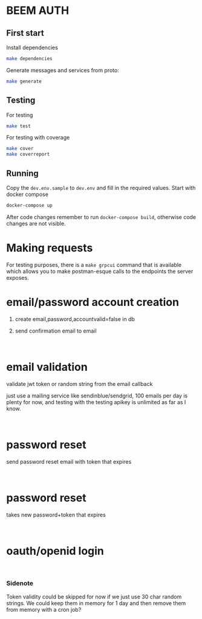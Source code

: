 # BEEM AUTH

## First start

Install dependencies
```sh
make dependencies
```

Generate messages and services from proto:
```sh
make generate
```

## Testing

For testing
``` sh
make test
```

For testing with coverage

``` sh
make cover
make coverreport
```

## Running
Copy the `dev.env.sample` to `dev.env` and fill in the required values.
Start with docker compose

``` sh
docker-compose up
```

After code changes remember to run `docker-compose build`, otherwise code changes are not visible.

# Making requests
For testing purposes, there is a `make grpcui` command that is available which allows you to make postman-esque calls to the endpoints the server exposes.


# email/password account creation

1. create email,password,accountvalid=false in db

2. send confirmation email to email

​

# email validation

validate jwt token or random string from the email callback

just use a mailing service like sendinblue/sendgrid, 100 emails per day is plenty for now, and testing with the testing apikey is unlimited as far as I know.

​

# password reset

send password reset email with token that expires

​

# password reset

takes new password+token that expires

​

# oauth/openid login

​

### Sidenote

Token validity could be skipped for now if we just use 30 char random strings. We could keep them in memory for 1 day and then remove them from memory with a cron job?
